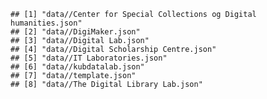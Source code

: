     ## [1] "data//Center for Special Collections og Digital humanities.json"
    ## [2] "data//DigiMaker.json"                                           
    ## [3] "data//Digital Lab.json"                                         
    ## [4] "data//Digital Scholarship Centre.json"                          
    ## [5] "data//IT Laboratories.json"                                     
    ## [6] "data//kubdatalab.json"                                          
    ## [7] "data//template.json"                                            
    ## [8] "data//The Digital Library Lab.json"
